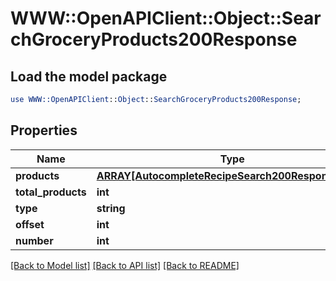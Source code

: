 # WWW::OpenAPIClient::Object::SearchGroceryProducts200Response

## Load the model package
```perl
use WWW::OpenAPIClient::Object::SearchGroceryProducts200Response;
```

## Properties
Name | Type | Description | Notes
------------ | ------------- | ------------- | -------------
**products** | [**ARRAY[AutocompleteRecipeSearch200ResponseInner]**](AutocompleteRecipeSearch200ResponseInner.md) |  | 
**total_products** | **int** |  | 
**type** | **string** |  | 
**offset** | **int** |  | 
**number** | **int** |  | 

[[Back to Model list]](../README.md#documentation-for-models) [[Back to API list]](../README.md#documentation-for-api-endpoints) [[Back to README]](../README.md)


